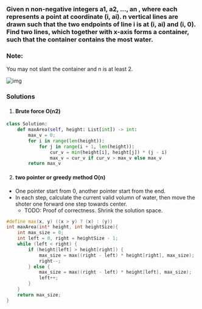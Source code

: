### Given n non-negative integers a1, a2, ..., an , where each represents a point at coordinate (i, ai). n vertical lines are drawn such that the two endpoints of line i is at (i, ai) and (i, 0). Find two lines, which together with x-axis forms a container, such that the container contains the most water.

### Note: 
You may not slant the container and n is at least 2.

![img](https://s3-lc-upload.s3.amazonaws.com/uploads/2018/07/17/question_11.jpg)


### Solutions

1. #### Brute force O(n2)

```python
class Solution:
    def maxArea(self, height: List[int]) -> int:
        max_v = 0;
        for i in range(len(height)):
            for j in range(i + 1, len(height)):
                cur_v = min(height[i], height[j]) * (j - i)
                max_v = cur_v if cur_v > max_v else max_v
        return max_v
```


2. #### two pointer or greedy method O(n)

- One pointer start from 0, another pointer start from the end.
- In each step, calculate the current valid volumn of water, then move the shoter one forward one step towards center.
    - TODO: Proof of correctness. Shrink the solution space.


```c++
#define max(x, y) ((x > y) ? (x) : (y))
int maxArea(int* height, int heightSize){
    int max_size = 0;
    int left = 0, right = heightSize - 1;
    while (left < right) {
        if (height[left] > height[right]) {
            max_size = max((right - left) * height[right], max_size);
            right--;
        } else {
            max_size = max((right - left) * height[left], max_size);
            left++;
        }
    }
    return max_size;
}
```